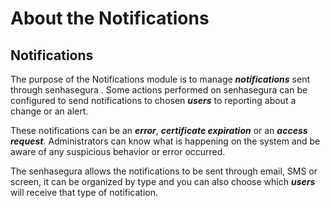 # About the Notifications

## Notifications

The purpose of the Notifications module is to manage ***notifications*** sent through senhasegura . Some actions performed on senhasegura can be configured to send notifications to chosen ***users*** to reporting about a change or an alert.

These notifications can be an ***error***, ***certificate expiration*** or an ***access request***. Administrators can know what is happening on the system and be aware of any suspicious behavior or error occurred.

The senhasegura allows the notifications to be sent through email, SMS or screen, it can be organized by type and you can also choose which ***users*** will receive that type of notification.
